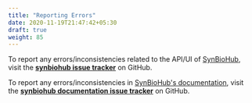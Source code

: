 ```yaml
---
title: "Reporting Errors"
date: 2020-11-19T21:47:42+05:30
draft: true
weight: 85
---
```


To report any errors/inconsistencies related to the API/UI of [SynBioHub](https://synbiohub.org/), visit the **[synbiohub issue tracker](https://github.com/SynBioHub/synbiohub/issues)** on GitHub.

To report any errors/inconsistencies in [SynBioHub's documentation](https://synbiohub.github.io/), visit the **[synbiohub documentation issue tracker](https://github.com/SynBioHub/synbiohub.github.io/issues)** on GitHub.